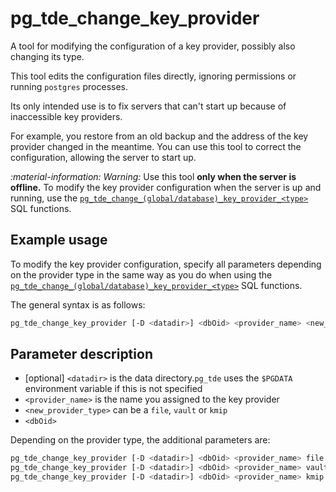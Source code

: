 # pg_tde_change_key_provider

A tool for modifying the configuration of a key provider, possibly also changing its type.

This tool edits the configuration files directly, ignoring permissions or running `postgres` processes.

Its only intended use is to fix servers that can't start up because of inaccessible key providers.

For example, you restore from an old backup and the address of the key provider changed in the meantime. You can use this tool to correct the configuration, allowing the server to start up.

<i warning>:material-information: Warning:</i> Use this tool **only when the server is offline.** To modify the key provider configuration when the server is up and running, use the [`pg_tde_change_(global/database)_key_provider_<type>`](../functions.md#change-an-existing-provider) SQL functions.

## Example usage

To modify the key provider configuration, specify all parameters depending on the provider type in the same way as you do when using the [`pg_tde_change_(global/database)_key_provider_<type>`](../functions.md#change-an-existing-provider) SQL functions.

The general syntax is as follows:

```bash
pg_tde_change_key_provider [-D <datadir>] <dbOid> <provider_name> <new_provider_type> <provider_parameters...>
```

## Parameter description

* [optional] `<datadir>` is the data directory.`pg_tde` uses the `$PGDATA` environment variable if this is not specified
* `<provider_name>` is the name you assigned to the key provider
* `<new_provider_type>` can be a `file`, `vault` or `kmip`
* `<dbOid>`

Depending on the provider type, the additional parameters are:

```bash
pg_tde_change_key_provider [-D <datadir>] <dbOid> <provider_name> file <filename>
pg_tde_change_key_provider [-D <datadir>] <dbOid> <provider_name> vault <token_path> <url> <mount_path> [<ca_path>]
pg_tde_change_key_provider [-D <datadir>] <dbOid> <provider_name> kmip <host> <port> <cert_path> <key_path> [<ca_path>] 
```
